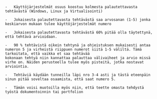     -   Käyttöjärjestelmät osuus koostuu kolmesta palautettavasta tehtävästä (Windows, Linux ja Virtualisointi)

    -   Jokaisesta palautettavasta tehtävästä saa arvosanan (1-5) jonka keskiarvon mukaan tulee käyttöjärjestelmät numero

    -   Jokaisesta palautettavasta tehtävästä 60% pitää olla täytettynä, että tehtävä arvioidaan. 

    -   90 % tehtävistä oikein tehtynä ja ohjeistuksen mukaisesti antaa numeron 5 ja virheistä riippuen numerot siitä 1-5 väliltä. Tämä tarkoitata, että vaikka et saa tehtävää 
    kokonaan tehtyä niin kannattaa palauttaa välivaiheet ja arvio missä virhe on. Näiden perusteella tulee myös pisteitä, jotka nostavat arviointia.

    -   Tehtäviä käydään tunneilla läpi nro 3-4 asti ja tästä eteenpäin sinun pitää soveltaa osaamista, että saat numero 5. 

    -   Tämän voisi muotoilla myös niin, että teette omasta tehdystä työstä dokumentoinnin tai portfolion